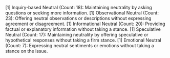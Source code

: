 [1] Inquiry-based Neutral (Count: 18): Maintaining neutrality by asking questions or seeking more information.
[1] Observational Neutral (Count: 23): Offering neutral observations or descriptions without expressing agreement or disagreement.
[1] Informational Neutral (Count: 20): Providing factual or explanatory information without taking a stance.
[1] Speculative Neutral (Count: 17): Maintaining neutrality by offering speculative or hypothetical responses without taking a firm stance.
[1] Emotional Neutral (Count: 7): Expressing neutral sentiments or emotions without taking a stance on the issue.
